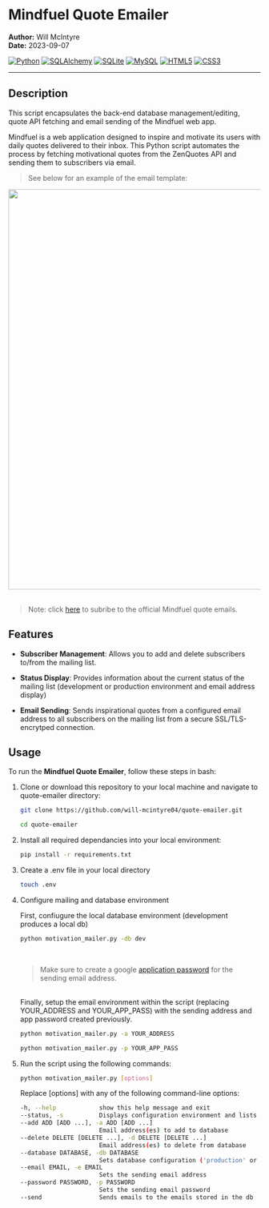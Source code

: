 # Mindfuel Quote Emailer

**Author:** Will McIntyre  
**Date:** 2023-09-07

[![Python](https://img.shields.io/badge/Python-306998?style=for-the-badge&logo=python&logoColor=white)](https://www.python.org/)
[![SQLAlchemy](https://img.shields.io/badge/SQLAlchemy-FF4500?style=for-the-badge&logo=sqlalchemy&logoColor=white)](https://www.sqlalchemy.org/)
[![SQLite](https://img.shields.io/badge/SQLite-003B57?style=for-the-badge&logo=sqlite&logoColor=white)](https://www.sqlite.org/index.html)
[![MySQL](https://img.shields.io/badge/MySQL-4479A1?style=for-the-badge&logo=mysql&logoColor=white)](https://www.mysql.com/)
[![HTML5](https://img.shields.io/badge/HTML5-E34F26?style=for-the-badge&logo=html5&logoColor=white)](https://developer.mozilla.org/en-US/docs/Web/HTML)
[![CSS3](https://img.shields.io/badge/CSS3-1572B6?style=for-the-badge&logo=css3&logoColor=white)](https://developer.mozilla.org/en-US/docs/Web/CSS)

---

## Description
This script encapsulates the back-end database management/editing, quote API fetching and email sending of the Mindfuel web app.

Mindfuel is a web application designed to inspire and motivate its users with daily quotes delivered to their inbox. This Python script automates the process by fetching motivational quotes from the ZenQuotes API and sending them to subscribers via email.

>See below for an example of the email template:
<div align= "center">
<img src = "https://github.com/will-mcintyre04/flask-practice/assets/78566536/daf2ba44-45aa-4e9a-83db-7e6c81aeb531" style="width: 800px;">
</div><br>

>Note: click <a href="https://willymac.pythonanywhere.com">here</a> to subribe to the official Mindfuel quote emails.

## Features

- **Subscriber Management**: Allows you to add and delete subscribers to/from the mailing list.

- **Status Display**: Provides information about the current status of the mailing list (development or production environment and email address display)

- **Email Sending**: Sends inspirational quotes from a configured email address to all subscribers on the mailing list from a secure SSL/TLS-encrytped connection.

## Usage

To run the **Mindfuel Quote Emailer**, follow these steps in bash:

1. Clone or download this repository to your local machine and navigate to quote-emailer directory:
   ```bash
   git clone https://github.com/will-mcintyre04/quote-emailer.git

   cd quote-emailer
   ```

2. Install all required dependancies into your local environment:
   ```bash
   pip install -r requirements.txt

3. Create a .env file in your local directory
   ```bash
   touch .env
   ```

4. Configure mailing and database environment

   First, confiugure the local database environment (development produces a local db)
   ```bash
   python motivation_mailer.py -db dev
   ```
   <br>
   
   >Make sure to create a google <a href="https://support.google.com/mail/answer/185833?hl=en">application password</a> for the sending email address.
   
   <br>Finally, setup the email environment within the script (replacing YOUR_ADDRESS and YOUR_APP_PASS) with the sending address and app password created previously.

   ```bash
   python motivation_mailer.py -a YOUR_ADDRESS
   
   python motivation_mailer.py -p YOUR_APP_PASS
   ```

5. Run the script using the following commands:

   ```bash
   python motivation_mailer.py [options]
   ```
   Replace [options] with any of the following command-line options:

   ``` bash
   -h, --help            show this help message and exit
   --status, -s          Displays configuration environment and lists all subscribers
   --add ADD [ADD ...], -a ADD [ADD ...]
                         Email address(es) to add to database
   --delete DELETE [DELETE ...], -d DELETE [DELETE ...]
                         Email address(es) to delete from database
   --database DATABASE, -db DATABASE
                         Sets database configuration ('production' or 'development')
   --email EMAIL, -e EMAIL
                         Sets the sending email address
   --password PASSWORD, -p PASSWORD
                         Sets the sending email password
   --send                Sends emails to the emails stored in the db
   ```

